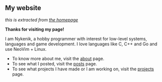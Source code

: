 ## My website
*this is extracted from* [*the homepage*](https://nykenik24.github.io/)

**Thanks for visiting my page!**

I am Nykenik, a hobby programmer with interest for low-level systems, languages and game development. 
I love languages like C, C++ and Go and use NeoVim + Linux.

- To know more about me, visit the [about](/about) page.
- To see what I posted, visit the [posts](/posts) page.
- To see what projects I have made or I am working on, visit the [projects](/projects) page.

